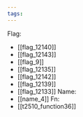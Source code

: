 ```yaml
---
tags:
---
```

Flag:
- [[flag_12140]]
- [[flag_12143]]
- [[flag_9]]
- [[flag_12135]]
- [[flag_12142]]
- [[flag_12139]]
- [[flag_12133]]
Name:
- [[name_4]]
Fn:
- [[t2510_function36]]
